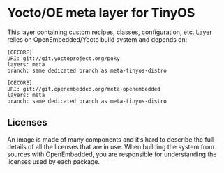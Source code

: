 # Yocto/OE meta layer for TinyOS

This layer containing custom recipes, classes, configuration, etc. Layer relies on OpenEmbedded/Yocto build system and depends on:

```
[OECORE]
URI: git://git.yoctoproject.org/poky
layers: meta
branch: same dedicated branch as meta-tinyos-distro

[OECORE]
URI: git://git.openembedded.org/meta-openembedded
layers: meta
branch: same dedicated branch as meta-tinyos-distro
```

## Licenses

An image is made of many components and it’s hard to describe the full details of all the licenses that are in use. When building the system from sources with OpenEmbedded, you are responsible for understanding the licenses used by each package.